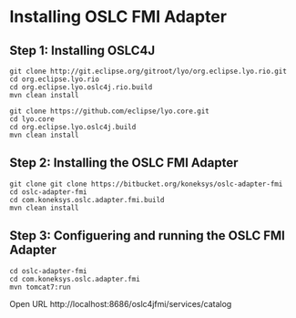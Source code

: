# Installing OSLC FMI Adapter

## Step 1: Installing OSLC4J


```
git clone http://git.eclipse.org/gitroot/lyo/org.eclipse.lyo.rio.git
cd org.eclipse.lyo.rio
cd org.eclipse.lyo.oslc4j.rio.build
mvn clean install

git clone https://github.com/eclipse/lyo.core.git
cd lyo.core
cd org.eclipse.lyo.oslc4j.build
mvn clean install
```

## Step 2: Installing the OSLC FMI Adapter

```
git clone git clone https://bitbucket.org/koneksys/oslc-adapter-fmi 
cd oslc-adapter-fmi
cd com.koneksys.oslc.adapter.fmi.build
mvn clean install
```

## Step 3: Configuering and running the OSLC FMI Adapter


```
cd oslc-adapter-fmi
cd com.koneksys.oslc.adapter.fmi
mvn tomcat7:run
```

Open URL http://localhost:8686/oslc4jfmi/services/catalog 
